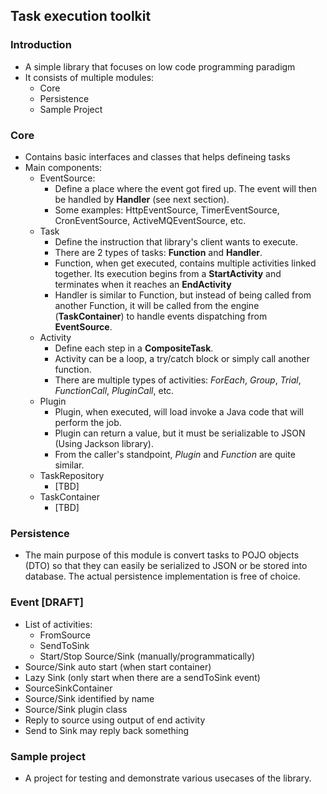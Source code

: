 ## Task execution toolkit
### Introduction
* A simple library that focuses on low code programming paradigm
* It consists of multiple modules:
  * Core
  * Persistence
  * Sample Project

### Core
* Contains basic interfaces and classes that helps defineing tasks
* Main components:
  * EventSource:
    * Define a place where the event got fired up. The event will then be handled by **Handler** (see next section).
    * Some examples: HttpEventSource, TimerEventSource, CronEventSource, ActiveMQEventSource, etc.
  * Task
    * Define the instruction that library's client wants to execute.
    * There are 2 types of tasks: **Function** and **Handler**.
    * Function, when get executed, contains multiple activities linked together. Its execution begins from a **StartActivity** and terminates when it reaches an **EndActivity**
    * Handler is similar to Function, but instead of being called from another Function, it will be called from the engine (**TaskContainer**) to handle events dispatching from **EventSource**.
  * Activity
    * Define each step in a **CompositeTask**.
    * Activity can be a loop, a try/catch block or simply call another function.
    * There are multiple types of activities: _ForEach_, _Group_, _Trial_, _FunctionCall_, _PluginCall_, etc.
  * Plugin
    * Plugin, when executed, will load invoke a Java code that will perform the job.
    * Plugin can return a value, but it must be serializable to JSON (Using Jackson library).
    * From the caller's standpoint, _Plugin_ and _Function_ are quite similar.
  * TaskRepository
    * [TBD]
  * TaskContainer
    * [TBD]
### Persistence
* The main purpose of this module is convert tasks to POJO objects (DTO) so that they can easily be serialized to JSON or be stored into database. The actual persistence implementation is free of choice.
### Event [DRAFT]
* List of activities:
  * FromSource
  * SendToSink
  * Start/Stop Source/Sink (manually/programmatically)
* Source/Sink auto start (when start container)
* Lazy Sink (only start when there are a sendToSink event)
* SourceSinkContainer
* Source/Sink identified by name
* Source/Sink plugin class
* Reply to source using output of end activity
* Send to Sink may reply back something
### Sample project
* A project for testing and demonstrate various usecases of the library.